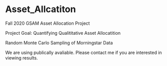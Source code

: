 # Asset_Allcatiton
Fall 2020 GSAM Asset Allocation Project

Project Goal: Quantifying Qualititative Asset Allocatition 

Random Monte Carlo Sampling of Morningstar Data 

We are using publically avaliable. Please contact me if you are interested in viewing results. 
